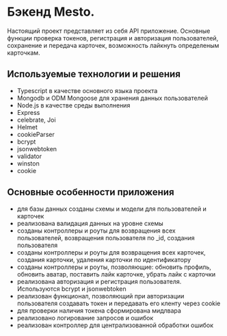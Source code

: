 # Бэкенд Mesto.
Настоящий проект представляет из себя API приложение.
Основные функции проверка токенов, регистрация и авторизация пользователей, сохранение и передача карточек, возможность лайкнуть определеным карточкам.

## Используемые технологии и решения
- Typescript в качестве основного языка проекта
- Mongodb и ODM Mongoose для хранения данных пользователей
- Node.js в качестве среды выполнения
- Express
- celebrate, Joi
- Helmet
- cookieParser
- bcrypt
- jsonwebtoken
- validator
- winston
- cookie

## Основные особенности приложения
- для базы данных созданы схемы и модели для пользователей и карточек
- реализована валидация данных на уровне схемы
- созданы контроллеры и роуты для возвращения всех пользователей, возвращения пользователя по _id, создания пользователя
- созданы контроллеры и роуты для возвращения всех карточек, создания карточки, удаления карточки по идентификатору 
- созданы контроллеры и роуты, позволяющие: обновить профиль, обновить аватар, поставить лайк карточке, убрать лайк с карточки
- реализована авторизация и регистрация пользователя. Используются bcrypt и jsonwebtoken
- реализован функционал, позволяющий при авторизации пользователя создавать токен и передавать его кленту через cookie
- для проверки наличия токена сформирована мидлвара
- реализовано логирование запросов и ошибок
- реализован контроллер для централизованной обработки ошибок
